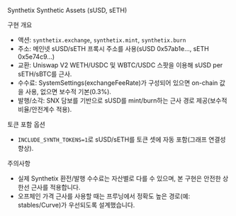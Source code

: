 Synthetix Synthetic Assets (sUSD, sETH)

구현 개요
- 액션: `synthetix.exchange`, `synthetix.mint`, `synthetix.burn`
- 주소: 메인넷 sUSD/sETH 프록시 주소를 사용(sUSD 0x57ab1e…, sETH 0x5e74c9…)
- 교환: Uniswap V2 WETH/USDC 및 WBTC/USDC 스팟을 이용해 sUSD per sETH/sBTC를 근사.
- 수수료: SystemSettings(exchangeFeeRate)가 구성되어 있으면 on-chain 값을 사용, 없으면 보수적 기본(0.3%).
- 발행/소각: SNX 담보를 기반으로 sUSD를 mint/burn하는 근사 경로 제공(보수적 비율/안전계수 적용).

토큰 포함 옵션
- `INCLUDE_SYNTH_TOKENS=1`로 sUSD/sETH를 토큰 셋에 자동 포함(그래프 연결성 향상).

주의사항
- 실제 Synthetix 환전/발행 수수료는 자산별로 다를 수 있으며, 본 구현은 안전한 상한선 근사를 적용합니다.
- 오프체인 가격 근사를 사용할 때는 프루닝에서 정확도 높은 경로(예: stables/Curve)가 우선되도록 설계했습니다.

